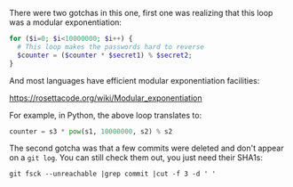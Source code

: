 There were two gotchas in this one, first one was realizing that this loop was a modular exponentiation:

```php
for ($i=0; $i<10000000; $i++) {
  # This loop makes the passwords hard to reverse
  $counter = ($counter * $secret1) % $secret2;
}
```

And most languages have efficient modular exponentiation facilities:

https://rosettacode.org/wiki/Modular_exponentiation

For example, in Python, the above loop translates to:

```python
counter = s3 * pow(s1, 10000000, s2) % s2
```

The second gotcha was that a few commits were deleted and don't appear on a `git log`. You can still check them out, you just need their SHA1s:

```
git fsck --unreachable |grep commit |cut -f 3 -d ' '
```
